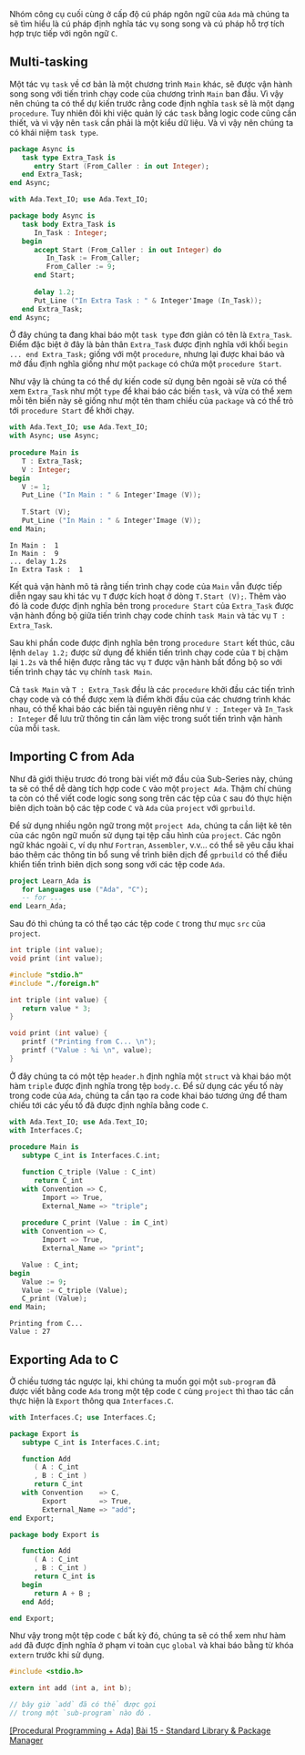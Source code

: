 Nhóm công cụ cuối cùng ở cấp độ cú pháp ngôn ngữ của `Ada` mà chúng ta sẽ tìm hiểu là cú pháp định nghĩa tác vụ song song và cú pháp hỗ trợ tích hợp trực tiếp với ngôn ngữ `C`.

## Multi-tasking

Một tác vụ `task` về cơ bản là một chương trình `Main` khác, sẽ được vận hành song song với tiến trình chạy code của chương trình `Main` ban đầu. Vì vậy nên chúng ta có thể dự kiến trước rằng code định nghĩa `task` sẽ là một dạng `procedure`. Tuy nhiên đôi khi việc quản lý các `task` bằng logic code cũng cần thiết, và vì vậy nên `task` cần phải là một kiểu dữ liệu. Và vì vậy nên chúng ta có khái niệm `task type`.

```src/async/async.ads
package Async is
   task type Extra_Task is
      entry Start (From_Caller : in out Integer);
   end Extra_Task;
end Async;
```

```src/async/async.adb
with Ada.Text_IO; use Ada.Text_IO;

package body Async is
   task body Extra_Task is
      In_Task : Integer;
   begin
      accept Start (From_Caller : in out Integer) do
         In_Task := From_Caller;
         From_Caller := 9;
      end Start;
      
      delay 1.2;
      Put_Line ("In Extra Task : " & Integer'Image (In_Task));
   end Extra_Task;
end Async;
```

Ở đây chúng ta đang khai báo một `task type` đơn giản có tên là `Extra_Task`. Điểm đặc biệt ở đây là bản thân `Extra_Task` được định nghĩa với khối `begin ... end Extra_Task;` giống với một `procedure`, nhưng lại được khai báo và mở đầu định nghĩa giống như một `package` có chứa một `procedure Start`.

Như vậy là chúng ta có thể dự kiến code sử dụng bên ngoài sẽ vừa có thể xem `Extra_Task` như một `type` để khai báo các biến `task`, và vừa có thể xem mỗi tên biến này sẽ giống như một tên tham chiếu của `package` và có thể trỏ tới `procedure Start` để khởi chạy.

```src/main.adb
with Ada.Text_IO; use Ada.Text_IO;
with Async; use Async;
 
procedure Main is
   T : Extra_Task;
   V : Integer;
begin
   V := 1;
   Put_Line ("In Main : " & Integer'Image (V));
   
   T.Start (V);
   Put_Line ("In Main : " & Integer'Image (V));
end Main;
```

```CMD|Terminal.io
In Main :  1
In Main :  9
... delay 1.2s
In Extra Task :  1
```

Kết quả vận hành mô tả rằng tiến trình chạy code của `Main` vẫn được tiếp diễn ngay sau khi tác vụ `T` được kích hoạt ở dòng `T.Start (V);`. Thêm vào đó là code được định nghĩa bên trong `procedure Start` của `Extra_Task` được vận hành đồng bộ giữa tiến trình chạy code chính `task Main` và tác vụ `T : Extra_Task`.

Sau khi phần code được định nghĩa bên trong `procedure Start` kết thúc, câu lệnh `delay 1.2;` được sử dụng để khiến tiến trình chạy code của `T` bị chậm lại `1.2s` và thể hiện được rằng tác vụ `T` được vận hành bất đồng bộ so với tiến trình chạy tác vụ chính `task Main`.

Cả `task Main` và `T : Extra_Task` đều là các `procedure` khởi đầu các tiến trình chạy code và có thể được xem là điểm khởi đầu của các chương trình khác nhau, có thể khai báo các biến tài nguyên riêng như `V : Integer` và `In_Task : Integer` để lưu trữ thông tin cần làm việc trong suốt tiến trình vận hành của mỗi `task`.

## Importing C from Ada

Như đã giới thiệu trươc đó trong bài viết mở đầu của Sub-Series này, chúng ta sẽ có thể dễ dàng tích hợp code `C` vào một `project Ada`. Thậm chí chúng ta còn có thể viết code logic song song trên các tệp của `C` sau đó thực hiện biên dịch toàn bộ các tệp code `C` và `Ada` của `project` với `gprbuild`.

Để sử dụng nhiều ngôn ngữ trong một `project Ada`, chúng ta cần liệt kê tên của các ngôn ngữ muốn sử dụng tại tệp cấu hình của `project`. Các ngôn ngữ khác ngoài `C`, ví dụ như `Fortran`, `Assembler`, v.v... có thể sẽ yêu cầu khai báo thêm các thông tin bổ sung về trình biên dịch để `gprbuild` có thể điều khiển tiến trình biên dịch song song với các tệp code `Ada`.

```learn_ada.gpr
project Learn_Ada is
   for Languages use ("Ada", "C");
   -- for ...
end Learn_Ada;
```

Sau đó thì chúng ta có thể tạo các tệp code `C` trong thư mục `src` của `project`.

```src/foreign/foreign.h
int triple (int value);
void print (int value);
```

```src/foreign/foreign.c
#include "stdio.h"
#include "./foreign.h"

int triple (int value) {
   return value * 3;
}

void print (int value) {
   printf ("Printing from C... \n");
   printf ("Value : %i \n", value);
}
```

Ở đây chúng ta có một tệp `header.h` định nghĩa một `struct` và khai báo một hàm `triple` được định nghĩa trong tệp `body.c`. Để sử dụng các yếu tố này trong code của `Ada`, chúng ta cần tạo ra code khai báo tương ứng để tham chiếu tới các yếu tố đã được định nghĩa bằng code `C`.

```src/main.adb
with Ada.Text_IO; use Ada.Text_IO;
with Interfaces.C;
 
procedure Main is
   subtype C_int is Interfaces.C.int;

   function C_triple (Value : C_int)
      return C_int
   with Convention => C,
        Import => True,
        External_Name => "triple";
   
   procedure C_print (Value : in C_int)
   with Convention => C,
        Import => True,
        External_Name => "print";

   Value : C_int;
begin
   Value := 9;
   Value := C_triple (Value);
   C_print (Value);
end Main;
```

```CMD|Terminal.io
Printing from C... 
Value : 27
```

## Exporting Ada to C

Ở chiều tương tác ngược lại, khi chúng ta muốn gọi một `sub-program` đã được viết bằng code `Ada` trong một tệp code `C` cùng `project` thì thao tác cần thực hiện là `Export` thông qua `Interfaces.C`.

```src/export/export.ads
with Interfaces.C; use Interfaces.C;

package Export is
   subtype C_int is Interfaces.C.int;

   function Add
      ( A : C_int
      , B : C_int )
      return C_int
   with Convention    => C,
        Export        => True,
        External_Name => "add";
end Export;
```

```src/export/export.adb
package body Export is

   function Add
      ( A : C_int
      , B : C_int )
      return C_int is
   begin
      return A + B ;
   end Add;

end Export;
```

Như vậy trong một tệp code `C` bất kỳ đó, chúng ta sẽ có thể xem như hàm `add` đã được định nghĩa ở phạm vi toàn cục `global` và khai báo bằng từ khóa `extern` trước khi sử dụng.

```anywhere.c
#include <stdio.h>

extern int add (int a, int b);

// bây giờ `add` đã có thể được gọi
// trong một `sub-program` nào đó .
```

[[Procedural Programming + Ada] Bài 15 - Standard Library & Package Manager](https://viblo.asia/p/aAY4qw25LPw)